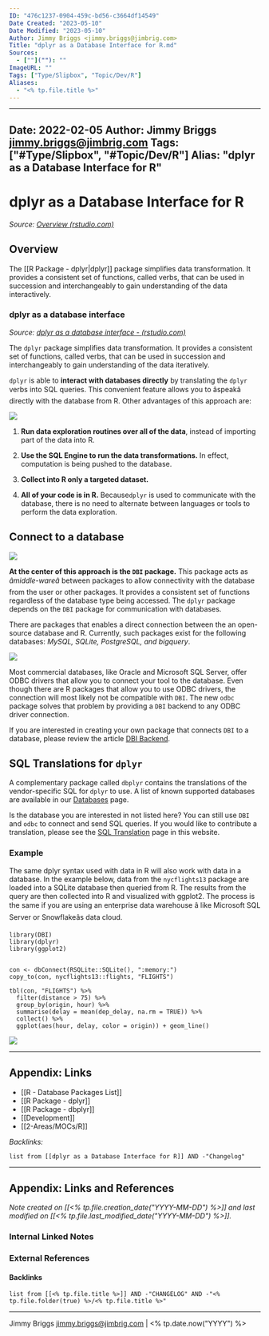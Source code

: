 ```yaml
---
ID: "476c1237-0904-459c-bd56-c3664df14549"
Date Created: "2023-05-10"
Date Modified: "2023-05-10"
Author: Jimmy Briggs <jimmy.briggs@jimbrig.com>
Title: "dplyr as a Database Interface for R.md"
Sources: 
  - [""](""): ""
ImageURL: ""
Tags: ["Type/Slipbox", "Topic/Dev/R"]
Aliases:
  - "<% tp.file.title %>"
---
```


---
Date: 2022-02-05
Author: Jimmy Briggs <jimmy.briggs@jimbrig.com>
Tags: ["#Type/Slipbox", "#Topic/Dev/R"]
Alias: "dplyr as a Database Interface for R"
---

# dplyr as a Database Interface for R

*Source: [Overview (rstudio.com)](https://db.rstudio.com/getting-started/overview)*

## Overview

The [[R Package - dplyr|dplyr]] package simplifies data transformation. It provides a consistent set of functions, called verbs, that can be used in succession and interchangeably to gain understanding of the data interactively.

### **dplyr** as a database interface

*Source: [dplyr as a database interface - (rstudio.com)](https://db.rstudio.com/getting-started/overview#dplyr-as-a-database-interface)*

The `dplyr` package simplifies data transformation. It provides a consistent set of functions, called verbs, that can be used in succession and interchangeably to gain understanding of the data iteratively.

`dplyr` is able to **interact with databases directly** by translating the `dplyr` verbs into SQL queries. This convenient feature allows you to âspeakâ directly with the database from R. Other advantages of this approach are:

![](https://db.rstudio.com/homepage/interact.png)

1.  **Run data exploration routines over all of the data**, instead of importing part of the data into R.
    
2.  **Use the SQL Engine to run the data transformations.** In effect, computation is being pushed to the database.
    
3.  **Collect into R only a targeted dataset.**
    
4.  **All of your code is in R.** Because`dplyr` is used to communicate with the database, there is no need to alternate between languages or tools to perform the data exploration.
    

## **Connect to a database**

![](https://db.rstudio.com/homepage/open-source.png)

**At the center of this approach is the `DBI` package.** This package acts as _âmiddle-wareâ_ between packages to allow connectivity with the database from the user or other packages. It provides a consistent set of functions regardless of the database type being accessed. The `dplyr` package depends on the `DBI` package for communication with databases.

There are packages that enables a direct connection between the an open-source database and R. Currently, such packages exist for the following databases: _MySQL, SQLite, PostgreSQL, and bigquery_.

![](https://db.rstudio.com/homepage/commercial.png)

Most commercial databases, like Oracle and Microsoft SQL Server, offer ODBC drivers that allow you to connect your tool to the database. Even though there are R packages that allow you to use ODBC drivers, the connection will most likely not be compatible with `DBI`. The new `odbc` package solves that problem by providing a `DBI` backend to any ODBC driver connection.

If you are interested in creating your own package that connects `DBI` to a database, please review the article [DBI Backend](https://db.rstudio.com/getting-started/backend).

## SQL Translations for `dplyr`

A complementary package called `dbplyr` contains the translations of the vendor-specific SQL for `dplyr` to use. A list of known supported databases are available in our [Databases](https://db.rstudio.com/databases) page.

Is the database you are interested in not listed here? You can still use `DBI` and `odbc` to connect and send SQL queries. If you would like to contribute a translation, please see the [SQL Translation](https://db.rstudio.com/getting-started/translation) page in this website.

### Example

The same dplyr syntax used with data in R will also work with data in a database. In the example below, data from the `nycflights13` package are loaded into a SQLite database then queried from R. The results from the query are then collected into R and visualized with ggplot2. The process is the same if you are using an enterprise data warehouse â like Microsoft SQL Server or Snowflakeâs data cloud.

```
library(DBI)
library(dplyr)
library(ggplot2)


con <- dbConnect(RSQLite::SQLite(), ":memory:")
copy_to(con, nycflights13::flights, "FLIGHTS")

tbl(con, "FLIGHTS") %>%
  filter(distance > 75) %>%
  group_by(origin, hour) %>%
  summarise(delay = mean(dep_delay, na.rm = TRUE)) %>%
  collect() %>%
  ggplot(aes(hour, delay, color = origin)) + geom_line()
```

![](https://db.rstudio.com/homepage/snowflake-flights.png)

***

## Appendix: Links

- [[R - Database Packages List]]
- [[R Package - dplyr]]
- [[R Package - dbplyr]]
- [[Development]]
- [[2-Areas/MOCs/R]]


*Backlinks:*

```dataview
list from [[dplyr as a Database Interface for R]] AND -"Changelog"
```

***

## Appendix: Links and References

*Note created on [[<% tp.file.creation_date("YYYY-MM-DD") %>]] and last modified on [[<% tp.file.last_modified_date("YYYY-MM-DD") %>]].*

### Internal Linked Notes

### External References

#### Backlinks

```dataview
list from [[<% tp.file.title %>]] AND -"CHANGELOG" AND -"<% tp.file.folder(true) %>/<% tp.file.title %>"
```


***

Jimmy Briggs <jimmy.briggs@jimbrig.com> | <% tp.date.now("YYYY") %>